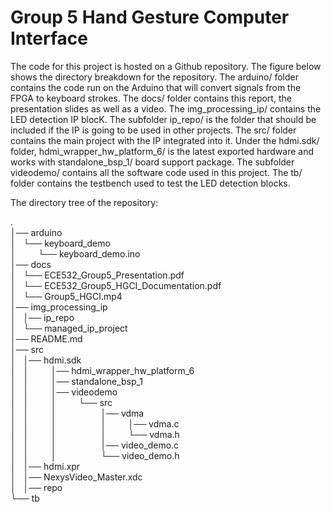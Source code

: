 # Group 5 Hand Gesture Computer Interface 

The code for this project is hosted on a Github repository. The figure below shows the directory breakdown for the repository. The arduino/ folder contains the code run on the Arduino that will convert signals from the FPGA to keyboard strokes. The docs/ folder contains this report, the presentation slides as well as a video. The img\_processing\_ip/ contains the LED detection IP blocK. The subfolder ip\_repo/ is the folder that should be included if the IP is going to be used in other projects. The src/ folder contains the main project with the IP integrated into it. Under the hdmi.sdk/ folder, hdmi\_wrapper\_hw\_platform\_6/ is the latest exported hardware and works with standalone\_bsp\_1/ board support package. The subfolder videodemo/ contains all the software code used in this project. The tb/ folder contains the testbench used to test the LED detection blocks. 


The directory tree of the repository:

.  
│── arduino  
│&nbsp;&nbsp;&nbsp;└── keyboard_demo  
│&nbsp;&nbsp;&nbsp;&nbsp;&nbsp;&nbsp;&nbsp;&nbsp;&nbsp;└── keyboard_demo.ino  
│── docs  
│&nbsp;&nbsp;&nbsp;└── ECE532_Group5_Presentation.pdf  
│&nbsp;&nbsp;&nbsp;└── ECE532_Group5_HGCI_Documentation.pdf  
│&nbsp;&nbsp;&nbsp;└── Group5_HGCI.mp4  
│── img_processing_ip  
│&nbsp;&nbsp;&nbsp;│── ip_repo  
│&nbsp;&nbsp;&nbsp;└── managed_ip_project  
│── README.md  
│── src  
│&nbsp;&nbsp;&nbsp;│── hdmi.sdk  
│&nbsp;&nbsp;&nbsp;│&nbsp;&nbsp;&nbsp;&nbsp;&nbsp;&nbsp;&nbsp;&nbsp;&nbsp;│── hdmi_wrapper_hw_platform_6  
│&nbsp;&nbsp;&nbsp;│&nbsp;&nbsp;&nbsp;&nbsp;&nbsp;&nbsp;&nbsp;&nbsp;&nbsp;│── standalone_bsp_1  
│&nbsp;&nbsp;&nbsp;│&nbsp;&nbsp;&nbsp;&nbsp;&nbsp;&nbsp;&nbsp;&nbsp;&nbsp;│── videodemo  
│&nbsp;&nbsp;&nbsp;│&nbsp;&nbsp;&nbsp;&nbsp;&nbsp;&nbsp;&nbsp;&nbsp;&nbsp;│&nbsp;&nbsp;&nbsp;&nbsp;&nbsp;&nbsp;&nbsp;&nbsp;&nbsp;└── src  
│&nbsp;&nbsp;&nbsp;│&nbsp;&nbsp;&nbsp;&nbsp;&nbsp;&nbsp;&nbsp;&nbsp;&nbsp;│&nbsp;&nbsp;&nbsp;&nbsp;&nbsp;&nbsp;&nbsp;&nbsp;&nbsp;&nbsp;&nbsp;&nbsp;&nbsp;&nbsp;&nbsp;&nbsp;&nbsp;&nbsp;│── vdma  
│&nbsp;&nbsp;&nbsp;│&nbsp;&nbsp;&nbsp;&nbsp;&nbsp;&nbsp;&nbsp;&nbsp;&nbsp;│&nbsp;&nbsp;&nbsp;&nbsp;&nbsp;&nbsp;&nbsp;&nbsp;&nbsp;&nbsp;&nbsp;&nbsp;&nbsp;&nbsp;&nbsp;&nbsp;&nbsp;&nbsp;│&nbsp;&nbsp;&nbsp;&nbsp;&nbsp;&nbsp;&nbsp;&nbsp;&nbsp;│── vdma.c  
│&nbsp;&nbsp;&nbsp;│&nbsp;&nbsp;&nbsp;&nbsp;&nbsp;&nbsp;&nbsp;&nbsp;&nbsp;│&nbsp;&nbsp;&nbsp;&nbsp;&nbsp;&nbsp;&nbsp;&nbsp;&nbsp;&nbsp;&nbsp;&nbsp;&nbsp;&nbsp;&nbsp;&nbsp;&nbsp;&nbsp;│&nbsp;&nbsp;&nbsp;&nbsp;&nbsp;&nbsp;&nbsp;&nbsp;&nbsp;└── vdma.h  
│&nbsp;&nbsp;&nbsp;│&nbsp;&nbsp;&nbsp;&nbsp;&nbsp;&nbsp;&nbsp;&nbsp;&nbsp;│&nbsp;&nbsp;&nbsp;&nbsp;&nbsp;&nbsp;&nbsp;&nbsp;&nbsp;&nbsp;&nbsp;&nbsp;&nbsp;&nbsp;&nbsp;&nbsp;&nbsp;&nbsp;│── video_demo.c  
│&nbsp;&nbsp;&nbsp;│&nbsp;&nbsp;&nbsp;&nbsp;&nbsp;&nbsp;&nbsp;&nbsp;&nbsp;│&nbsp;&nbsp;&nbsp;&nbsp;&nbsp;&nbsp;&nbsp;&nbsp;&nbsp;&nbsp;&nbsp;&nbsp;&nbsp;&nbsp;&nbsp;&nbsp;&nbsp;&nbsp;└── video_demo.h  
│&nbsp;&nbsp;&nbsp;│── hdmi.xpr  
│&nbsp;&nbsp;&nbsp;│── NexysVideo_Master.xdc  
│&nbsp;&nbsp;&nbsp;│── repo  
└── tb  
